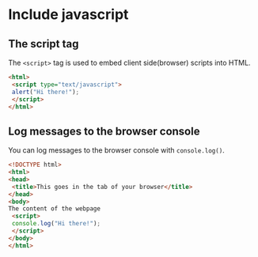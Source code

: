 # Include javascript


## The script tag 

The `<script>` tag is used to embed client side(browser) scripts into HTML.

``` html
<html>
 <script type="text/javascript">
 alert("Hi there!");
 </script>
</html>
```

## Log messages to the browser console

You can log messages to the browser console with `console.log()`.

``` html
<!DOCTYPE html>
<html>
<head>
 <title>This goes in the tab of your browser</title>
</head>
<body>
The content of the webpage
 <script>
 console.log("Hi there!");
 </script>
</body>
</html>
```
